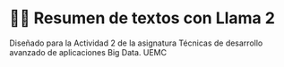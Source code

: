 # 🦙💬 Resumen de textos con Llama 2 
Diseñado para la Actividad 2 de la asignatura Técnicas de desarrollo avanzado de aplicaciones Big Data. UEMC
